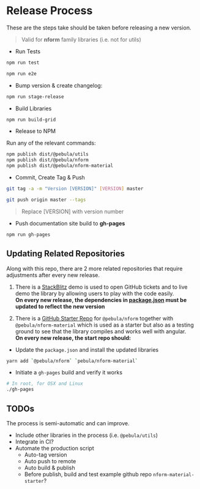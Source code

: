 # Release Process

These are the steps take should be taken before releasing a new version.

> Valid for **nform** family libraries (i.e. not for utils)

- Run Tests

```bash
npm run test

npm run e2e
```

- Bump version & create changelog:

```bash
npm run stage-release
```

- Build Libraries

```bash
npm run build-grid
```

- Release to NPM

Run any of the relevant commands:

```bash
npm publish dist/@pebula/utils
npm publish dist/@pebula/nform
npm publish dist/@pebula/nform-material
```

- Commit, Create Tag & Push

```bash
git tag -a -m "Version [VERSION]" [VERSION] master

git push origin master --tags
```

> Replace [VERSION] with version number

- Push documentation site build to **gh-pages**

```bash
npm run gh-pages
```

## Updating Related Repositories

Along with this repo, there are 2 more related repositories that require
adjustments after every new release.

1. There is a [StackBlitz](https://stackblitz.com/edit/pebula-nform-starter?file=app%2Fapp.component.ts)  demo is used to open GitHub tickets and to live demo the library by allowing users to play with the code easily.  
**On every new release, the dependencies in [package.json](https://stackblitz.com/edit/pebula-nform-starter?file=package.json) must be updated to reflect the new version**

2. There is a [GitHub Starter Repo](https://github.com/shlomiassaf/nform-material-starter) for `@pebula/nform` together with `@pebula/nform-material` which is used as a starter but also as a testing ground to see that the library compiles and works well with angular.  
**On every new release, the start repo should:**
  - Update the `package.json` and install the updated libraries
```bash
yarn add `@pebula/nform` `pebula/nform-material`
```

  - Initiate a `gh-pages` build and verify it works

```bash
# In root, for OSX and Linux
./gh-pages
```

## TODOs

The process is semi-automatic and can improve.

- Include other libraries in the process (i.e. `@pebula/utils`)
- Integrate in CI?
- Automate the production script
  - Auto-tag version
  - Auto push to remote
  - Auto build & publish
  - Before publish, build and test example github repo `nform-material-starter`?
